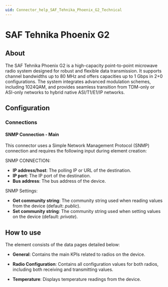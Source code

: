 ```yaml
---
uid: Connector_help_SAF_Tehnika_Phoenix_G2_Technical
---
```


# SAF Tehnika Phoenix G2

## About

The SAF Tehnika Phoenix G2 is a high-capacity point-to-point microwave radio system designed for robust and flexible data transmission. It supports channel bandwidths up to 80 MHz and offers capacities up to 1 Gbps in 2+0 configurations. The system integrates advanced modulation schemes, including 1024QAM, and provides seamless transition from TDM-only or ASI-only networks to hybrid native ASI/T1/E1/IP networks.

## Configuration

### Connections

#### SNMP Connection - Main

This connector uses a Simple Network Management Protocol (SNMP) connection and requires the following input during element creation:

SNMP CONNECTION:

- **IP address/host**: The polling IP or URL of the destination.
- **IP port**: The IP port of the destination.
- **Bus address**: The bus address of the device.

SNMP Settings:

- **Get community string**: The community string used when reading values from the device (default: *public*).
- **Set community string**: The community string used when setting values on the device (default: *private*).

## How to use

The element consists of the data pages detailed below:

- **General**: Contains the main KPIs related to radios on the device.

- **Radio Configuration**: Contains all configuration values for both radios, including both receiving and transmitting values.

- **Temperature**: Displays temperature readings from the device.
